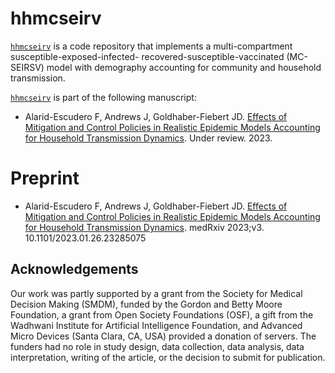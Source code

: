 
<!-- README.md is generated from README.Rmd. Please edit that file -->

# hhmcseirv

[`hhmcseirv`](https://github.com/SC-COSMO/hhmcseirv) is a code
repository that implements a multi-compartment
susceptible-exposed-infected- recovered-susceptible-vaccinated
(MC-SEIRSV) model with demography accounting for community and household
transmission.

[`hhmcseirv`](https://github.com/SC-COSMO/hhmcseirv) is part of the
following manuscript:

- Alarid-Escudero F, Andrews J, Goldhaber-Fiebert JD. [Effects of
  Mitigation and Control Policies in Realistic Epidemic Models
  Accounting for Household Transmission
  Dynamics](https://www.medrxiv.org/content/10.1101/2023.01.26.23285075v2).
  Under review. 2023.

# Preprint

- Alarid-Escudero F, Andrews J, Goldhaber-Fiebert JD. [Effects of
  Mitigation and Control Policies in Realistic Epidemic Models
  Accounting for Household Transmission
  Dynamics](https://www.medrxiv.org/content/10.1101/2023.01.26.23285075v2).
  medRxiv 2023;v3. 10.1101/2023.01.26.23285075

## Acknowledgements

Our work was partly supported by a grant from the Society for Medical
Decision Making (SMDM), funded by the Gordon and Betty Moore Foundation,
a grant from Open Society Foundations (OSF), a gift from the Wadhwani
Institute for Artificial Intelligence Foundation, and Advanced Micro
Devices (Santa Clara, CA, USA) provided a donation of servers. The
funders had no role in study design, data collection, data analysis,
data interpretation, writing of the article, or the decision to submit
for publication.

